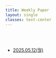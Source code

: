 ```yaml
---
title: Weekly Paper
layout: single
classes: text-center
---
```

<br>
<br>


- <a href="/2025/05/12/wp-01.html">2025.05.12(월)</a><br>


